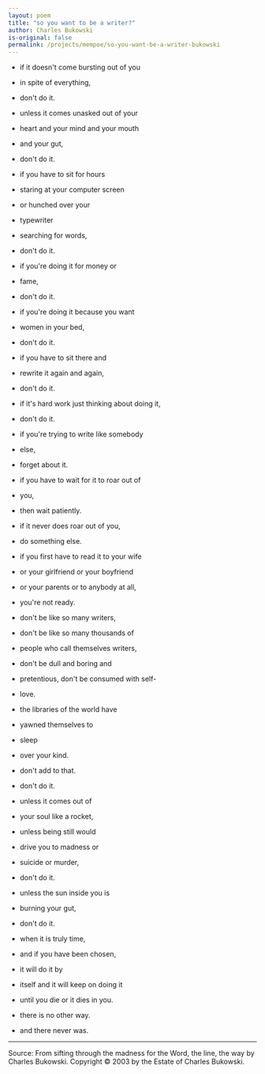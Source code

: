 ```yaml
---
layout: poem
title: "so you want to be a writer?"
author: Charles Bukowski
is-original: false
permalink: /projects/mempoe/so-you-want-be-a-writer-bukowski
---
```


- if it doesn't come bursting out of you
- in spite of everything,
- don't do it.
- unless it comes unasked out of your
- heart and your mind and your mouth
- and your gut,
- don't do it.
- if you have to sit for hours
- staring at your computer screen
- or hunched over your
- typewriter
- searching for words,
- don't do it.
- if you're doing it for money or
- fame,
- don't do it.
- if you're doing it because you want
- women in your bed,
- don't do it.
- if you have to sit there and
- rewrite it again and again,
- don't do it.
- if it's hard work just thinking about doing it,
- don't do it.
- if you're trying to write like somebody
- else,
- forget about it.

- if you have to wait for it to roar out of
- you,
- then wait patiently.
- if it never does roar out of you,
- do something else.

- if you first have to read it to your wife
- or your girlfriend or your boyfriend
- or your parents or to anybody at all,
- you're not ready.

- don't be like so many writers,
- don't be like so many thousands of
- people who call themselves writers,
- don't be dull and boring and
- pretentious, don't be consumed with self-
- love.
- the libraries of the world have
- yawned themselves to
- sleep
- over your kind.
- don't add to that.
- don't do it.
- unless it comes out of
- your soul like a rocket,
- unless being still would
- drive you to madness or
- suicide or murder,
- don't do it.
- unless the sun inside you is
- burning your gut,
- don't do it.

- when it is truly time,
- and if you have been chosen,
- it will do it by
- itself and it will keep on doing it
- until you die or it dies in you.

- there is no other way.

- and there never was.

---

Source: From sifting through the madness for the Word, the line, the way by Charles Bukowski. Copyright © 2003 by the Estate of Charles Bukowski.
